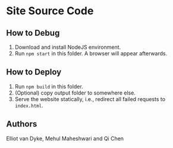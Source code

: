 # Site Source Code

## How to Debug

1. Download and install NodeJS environment.
2. Run `npm start` in this folder. A browser will appear afterwards.

## How to Deploy

1. Run `npm build` in this folder.
2. (Optional) copy output folder to somewhere else.
3. Serve the website statically, i.e., redirect all failed requests to `index.html`.

## Authors

Elliot van Dyke, Mehul Maheshwari and Qi Chen
